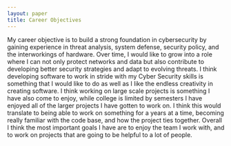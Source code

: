 ```yaml
---
layout: paper
title: Career Objectives
---
```


My career objective is to build a strong foundation in cybersecurity by gaining experience in threat analysis, 
system defense, security policy, and the interworkings of hardware. Over time, I would like to grow into a role
where I can not only protect networks and data but also contribute to developing better security strategies and adapt
to evolving threats. I think developing software to work in stride with my Cyber Security skills is something that
I would like to do as well as I like the endless creativity in creating software. I think working on large scale 
projects is something I have also come to enjoy, while college is limited by semesters I have enjoyed all of the
larger projects I have gotten to work on. I think this would translate to being able to work on something for a
years at a time, becoming really familiar with the code base, and how the project ties together. Overall I think 
the most important goals I have are to enjoy the team I work with, and to work on projects that are going to be
helpful to a lot of people.
